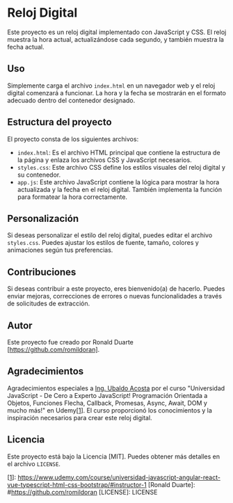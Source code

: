 # Reloj Digital

Este proyecto es un reloj digital implementado con JavaScript y CSS. El reloj muestra la hora actual, actualizándose cada segundo, y también muestra la fecha actual.

## Uso

Simplemente carga el archivo `index.html` en un navegador web y el reloj digital comenzará a funcionar. La hora y la fecha se mostrarán en el formato adecuado dentro del contenedor designado.

## Estructura del proyecto

El proyecto consta de los siguientes archivos:

- `index.html`: Es el archivo HTML principal que contiene la estructura de la página y enlaza los archivos CSS y JavaScript necesarios.
- `styles.css`: Este archivo CSS define los estilos visuales del reloj digital y su contenedor.
- `app.js`: Este archivo JavaScript contiene la lógica para mostrar la hora actualizada y la fecha en el reloj digital. También implementa la función para formatear la hora correctamente.

## Personalización

Si deseas personalizar el estilo del reloj digital, puedes editar el archivo `styles.css`. Puedes ajustar los estilos de fuente, tamaño, colores y animaciones según tus preferencias.

## Contribuciones

Si deseas contribuir a este proyecto, eres bienvenido(a) de hacerlo. Puedes enviar mejoras, correcciones de errores o nuevas funcionalidades a través de solicitudes de extracción.

## Autor

Este proyecto fue creado por Ronald Duarte [https://github.com/romildoran].

## Agradecimientos

Agradecimientos especiales a [Ing. Ubaldo Acosta] por el curso "Universidad JavaScript - De Cero a Experto JavaScript! Programación Orientada a Objetos, Funciones Flecha, Callback, Promesas, Async, Await, DOM y mucho más!" en Udemy[[1](https://www.udemy.com/course/universidad-javascript-angular-react-vue-typescript-html-css-bootstrap/#instructor-1)]. El curso proporcionó los conocimientos y la inspiración necesarios para crear este reloj digital.

## Licencia

Este proyecto está bajo la Licencia [MIT]. Puedes obtener más detalles en el archivo `LICENSE`.

[Ing. Ubaldo Acosta]: https://www.udemy.com/course/universidad-javascript-angular-react-vue-typescript-html-css-bootstrap/#instructor-1
[[1](https://www.udemy.com/course/universidad-javascript-angular-react-vue-typescript-html-css-bootstrap/#instructor-1)]: https://www.udemy.com/course/universidad-javascript-angular-react-vue-typescript-html-css-bootstrap/#instructor-1
[Ronald Duarte]: #https://github.com/romildoran
[LICENSE]: LICENSE